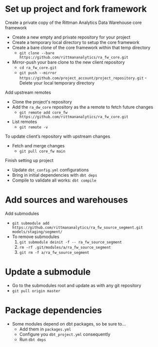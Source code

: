 # Set up project and fork framework
Create a private copy of the Rittman Analytics Data Warehouse core framework
- Create a new empty and private repository for your project
- Create a temporary local directory to setup the core framework
- Create a bare clone of the core framework within that temp directory
    - `git clone --bare https://github.com/rittmananalytics/ra_fw_core.git`
- Mirror-push your bare clone to the new client repository
    - `cd ra_fw_core.git`
    - `git push --mirror https://github.com/project_account/project_repository.git`
-Delete your local temporary directory

Add upstream remotes
- Clone the project's repository
- Add the `ra_dw_core` repository as the a remote to fetch future changes
    - `git remote add core_fw https://github.com/rittmananalytics/ra_fw_core.git`
- List remotes
    - `git remote -v`

To update client’s repository with upstream changes
- Fetch and merge changes
    - `git pull core_fw main`

Finish setting up project
- Update `dbt_config.yml` configurations
- Bring in initial dependencies with `dbt deps`
- Compile to validate all works: `dbt compile`


# Add sources and warehouses
Add submodules
- `git submodule add https://github.com/rittmananalytics/ra_fw_source_segment.git models/staging/segment/`
- To remove submodules
    1. `git submodule deinit -f -- ra_fw_source_segment`
    2. `rm -rf .git/modules/a/ra_fw_source_segment`
    3. `git rm -f a/ra_fw_source_segment`

# Update a submodule
* Go to the submodules root and update as with any git repository
* `git pull origin master` 

# Package dependencies
* Some modules depend on dbt packages, so be sure to...
    * Add them in `packages.yml`
    * Configure you `dbt_project.yml` consequently
    * Run `dbt deps`

